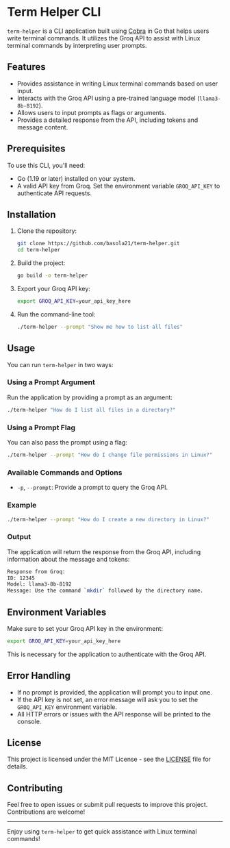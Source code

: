 # Term Helper CLI

`term-helper` is a CLI application built using [Cobra](https://github.com/spf13/cobra) in Go that helps users write terminal commands. It utilizes the Groq API to assist with Linux terminal commands by interpreting user prompts.

## Features

- Provides assistance in writing Linux terminal commands based on user input.
- Interacts with the Groq API using a pre-trained language model (`llama3-8b-8192`).
- Allows users to input prompts as flags or arguments.
- Provides a detailed response from the API, including tokens and message content.

## Prerequisites

To use this CLI, you'll need:

- Go (1.19 or later) installed on your system.
- A valid API key from Groq. Set the environment variable `GROQ_API_KEY` to authenticate API requests.

## Installation

1. Clone the repository:

   ```bash
   git clone https://github.com/basola21/term-helper.git
   cd term-helper
   ```

2. Build the project:

   ```bash
   go build -o term-helper
   ```

3. Export your Groq API key:

   ```bash
   export GROQ_API_KEY=your_api_key_here
   ```

4. Run the command-line tool:

   ```bash
   ./term-helper --prompt "Show me how to list all files"
   ```

## Usage

You can run `term-helper` in two ways:

### Using a Prompt Argument

Run the application by providing a prompt as an argument:

```bash
./term-helper "How do I list all files in a directory?"
```

### Using a Prompt Flag

You can also pass the prompt using a flag:

```bash
./term-helper --prompt "How do I change file permissions in Linux?"
```

### Available Commands and Options

- `-p`, `--prompt`: Provide a prompt to query the Groq API.

### Example

```bash
./term-helper --prompt "How do I create a new directory in Linux?"
```

### Output

The application will return the response from the Groq API, including information about the message and tokens:

```bash
Response from Groq:
ID: 12345
Model: llama3-8b-8192
Message: Use the command `mkdir` followed by the directory name.
```

## Environment Variables

Make sure to set your Groq API key in the environment:

```bash
export GROQ_API_KEY=your_api_key_here
```

This is necessary for the application to authenticate with the Groq API.

## Error Handling

- If no prompt is provided, the application will prompt you to input one.
- If the API key is not set, an error message will ask you to set the `GROQ_API_KEY` environment variable.
- All HTTP errors or issues with the API response will be printed to the console.

## License

This project is licensed under the MIT License - see the [LICENSE](LICENSE) file for details.

## Contributing

Feel free to open issues or submit pull requests to improve this project. Contributions are welcome!

---

Enjoy using `term-helper` to get quick assistance with Linux terminal commands!
